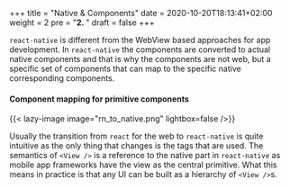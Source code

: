 +++
title = "Native & Components"
date = 2020-10-20T18:13:41+02:00
weight = 2
pre = "<b>2. </b>"
draft = false
+++

`react-native` is different from the WebView based approaches for app development. In `react-native` the components are
converted to actual native components and that is why the components are not web, but a specific set of components that
can map to the specific native corresponding components.

#### Component mapping for primitive components
{{< lazy-image image="rn_to_native.png" lightbox=false />}}

Usually the transition from `react` for the web to `react-native` is quite intuitive as the only thing that changes is
the tags that are used. The semantics of `<View />` is a reference to the native part in `react-native` as mobile app
frameworks have the view as the central primitive. What this means in practice is that any UI can be built as a
hierarchy of `<View />`s.
